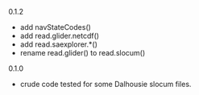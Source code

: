 0.1.2
* add navStateCodes()
* add read.glider.netcdf()
* add read.saexplorer.*()
* rename read.glider() to read.slocum()

0.1.0
* crude code tested for some Dalhousie slocum files.
